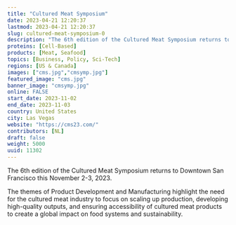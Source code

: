 ```yaml
---
title: "Cultured Meat Symposium"
date: 2023-04-21 12:20:37
lastmod: 2023-04-21 12:20:37
slug: cultured-meat-symposium-0
description: "The 6th edition of the Cultured Meat Symposium returns to Downtown San Francisco this November 2-3, 2023.The themes of Product Development and Manufacturing highlight the need for the cultured meat industry to focus on scaling up production, developing high-quality outputs, and ensuring accessibility of cultured meat products to create a global impact on food systems and sustainability."
proteins: [Cell-Based]
products: [Meat, Seafood]
topics: [Business, Policy, Sci-Tech]
regions: [US & Canada]
images: ["cms.jpg","cmsymp.jpg"]
featured_image: "cms.jpg"
banner_image: "cmsymp.jpg"
online: FALSE
start_date: 2023-11-02
end_date: 2023-11-03
country: United States
city: Las Vegas
website: "https://cms23.com/"
contributors: [NL]
draft: false
weight: 5000
uuid: 11302
---
```

The 6th edition of the Cultured Meat Symposium returns to Downtown San
Francisco this November 2-3, 2023.

The themes of Product Development and Manufacturing highlight the need
for the cultured meat industry to focus on scaling up production,
developing high-quality outputs, and ensuring accessibility of cultured
meat products to create a global impact on food systems and
sustainability.
